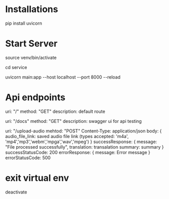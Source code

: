 # Installations

pip install uvicorn

# Start Server

source venv/bin/activate

cd service

uvicorn main:app --host localhost --port 8000 --reload

# Api endpoints

uri: "/"
method: "GET"
description: default route

uri: "/docs"
method: "GET"
description: swagger ui for api testing

uri: "/upload-audio
mehtod: "POST"
Content-Type: application/json
body: {
    audio_file_link: saved audio file link (types accepted: 'm4a', 'mp4','mp3','webm','mpga','wav','mpeg')
}
successResponse: {
    message: "File processed successfully",
    translation: transalation
    summary: summary
}
successStatusCode: 200
errorResponse: {
    message: Error message
}
errorStatusCode: 500

# exit virtual env

deactivate